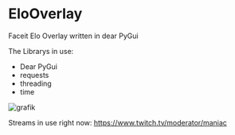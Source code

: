 # EloOverlay
Faceit Elo Overlay written in dear PyGui

The Librarys in use:
- Dear PyGui
- requests
- threading
- time

![grafik](https://user-images.githubusercontent.com/52736876/111025577-48f99e00-83e5-11eb-991b-01930aa7cf5f.png)

Streams in use right now: https://www.twitch.tv/moderator/maniac
